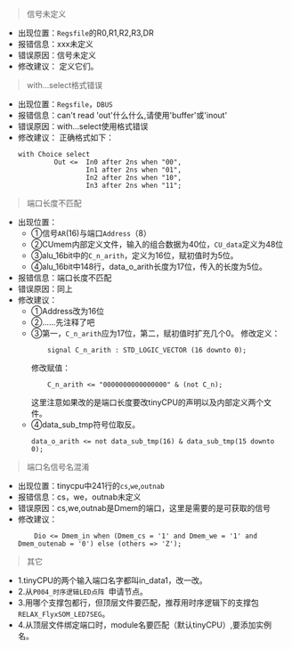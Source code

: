 >信号未定义

- 出现位置：`Regsfile`的R0,R1,R2,R3,DR
- 报错信息：xxx未定义
- 错误原因：信号未定义
- 修改建议：
定义它们。

>with...select格式错误

- 出现位置：`Regsfile`，`DBUS`
- 报错信息：can't read 'out'什么什么,请使用'buffer'或'inout'
- 错误原因：with...select使用格式错误
- 修改建议：
  正确格式如下：
  ```
  with Choice select 
           Out <=  In0 after 2ns when "00",
                   In1 after 2ns when "01",
                   In2 after 2ns when "10",
                   In3 after 2ns when "11";
  ```

>端口长度不匹配

- 出现位置：
  - ①信号`AR`(16)与端口`Address`（8）
  - ②CUmem内部定义文件，输入的组合数据为40位，`CU_data`定义为48位  
  - ③alu_16bit中的`C_n_arith`，定义为16位，赋初值时为5位。
  - ④alu_16bit中148行，data_o_arith长度为17位，传入的长度为5位。
- 报错信息：端口长度不匹配
- 错误原因：同上
- 修改建议：
  - ①Address改为16位
  - ②......先注释了吧
  - ③第一，`C_n_arith`应为17位，第二，赋初值时扩充几个0。
    修改定义：
    ```
        signal C_n_arith : STD_LOGIC_VECTOR (16 downto 0);
    ```
    修改赋值：
    ```
        C_n_arith <= "0000000000000000" & (not C_n);
    ```
    这里注意如果改的是端口长度要改tinyCPU的声明以及内部定义两个文件。
  - ④data_sub_tmp符号位取反。
    ```
    data_o_arith <= not data_sub_tmp(16) & data_sub_tmp(15 downto 0);
    ```

>端口名信号名混淆

- 出现位置：tinycpu中241行的`cs`,`we`,`outnab`
- 报错信息：cs，we，outnab未定义
- 错误原因：cs,we,outnab是Dmem的端口，这里是需要的是可获取的信号
- 修改建议：
  ```
      Dio <= Dmem_in when (Dmem_cs = '1' and Dmem_we = '1' and Dmem_outenab = '0') else (others => 'Z');  
  ```

>其它

- 1.tinyCPU的两个输入端口名字都叫in_data1，改一改。
- 2.从`P004_时序逻辑LED点阵 `申请节点。
- 3.用哪个支撑包都行，但顶层文件要匹配，推荐用时序逻辑下的支撑包`RELAX_FlyxSOM_LED7SEG`。
- 4.从顶层文件绑定端口时，module名要匹配（默认tinyCPU）,要添加实例名。



